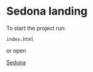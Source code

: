 # Sedona landing

To start the project run:

```
index.html
```

or open

[Sedona](https://alexeymilenkiy.github.io/Sedona-landing/)
